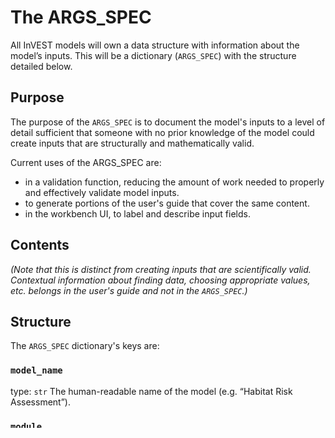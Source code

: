 # The ARGS_SPEC

All InVEST models will own a data structure with information about the model’s inputs.
This will be a dictionary (`ARGS_SPEC`) with the structure detailed below.

## Purpose
The purpose of the `ARGS_SPEC` is to document the model's inputs to a level of detail sufficient that 
someone with no prior knowledge of the model could create inputs that are structurally and mathematically valid.

Current uses of the ARGS_SPEC are:
- in a validation function, reducing the amount of work needed to properly and effectively validate model inputs.
- to generate portions of the user's guide that cover the same content.
- in the workbench UI, to label and describe input fields.

## Contents
*(Note that this is distinct from creating inputs that are scientifically valid. 
Contextual information about finding data, choosing appropriate values, etc. belongs in the user's guide and not in the `ARGS_SPEC`.)*

## Structure
The `ARGS_SPEC` dictionary's keys are:

### `model_name`
type: `str` 
The human-readable name of the model (e.g. “Habitat Risk Assessment”).

### `module`
type: str
The python-importable module name (e.g. “natcap.invest.hra”). In practice, use `__name__`

### `userguide_html` 
type: `str`
The html page of the UG for this model, relative to the sphinx HTML build root (e.g. “habitat_risk_assessment.html”)

### `args_with_spatial_overlap`
Optional
type: `dict`
This is an optional dictionary with two recognized keys:
    * `"spatial_keys"` (`list[str]`): list of arg keys in `ARGS_SPEC['args']` that are spatial inputs
    * `"different_projections_ok"` (`bool`): Whether it's okay for the rasters and/or vectors in `spatial_keys` to have different projections
    
### `args`
type: `dict`
This is a dictionary describing all of the model's arguments (inputs). It maps unique arg identifiers to dictionaries that describe each arg. Keys are strings and are often similar to the corresponding arg `name`, but use underscores instead of spaces, are often shorter, and use abbreviations.

#### ARGS_SPEC args

Each value in `ARGS_SPEC['args']` is a dictionary that describes that arg with the following properties:
    
* `"name"` (`str`): The human-readable name of this input. The workbench UI displays the "name" property as a label for each input. As such, we want to keep them consistent:
    * The name should be as short as possible. Extra description should go in "about" which becomes the tooltip text.
    * It should be all lower-case, except for things that are always capitalized (acronyms, proper names). Any capitalization rules such as "always capitalize the first letter" will be applied on the workbench side.
        
* `"type"` (`str`): Must be one of the following:
    * "boolean" - either `True` or `False` (or something that can be cast to `True` or `False`)
    * "csv" - a CSV on disk (comma-or-semicolon delimited, possibly with a UTF-8 BOM)
    * "directory" - a directory that may or may not exist on disk
    * "file" - a file that may or may not exist on disk
    * "freestyle_string" - a string that the user may customize with any valid character
    * "integer" - a unitless whole number (positive or negative) that uniquely identifies something, e.g. a landcover code
    * "number" - a scalar value.
    * "option_string" - a string where the value must belong to a set of options.
    * "percent" - a unitless proportion represented as a value in the range [0, 100]
    * "raster" - a path to a raster file
    * "ratio" - a unitless proportion represented as a value in the range [0, 1]
    * "vector" - a path to a vector file
        
* `"required"` (`bool | str`): Optional, defaults to `True`.
    * If `True`, the input is required.
    * If `False`, the input is optional.
    * If a string, the string must be evaluate-able as a python expression, which must evaluate to a `bool`.
      The input is conditionally required based on the result of valuation.
      If any args keys are provided within the expression, they will evaluate to either
      `True` or `False` depending on whether the key-value pair is present in `args`,
      there is a value associated with that key, and that value is truthy.
          
* `"about"` (`str`): Human-friendly plain text description of this input.

   Each arg dictionary may have additional required or optional attributes specific to its type.
   Four types (`"raster"`, `"vector"`, `"csv"`, `"directory"`) can contain multiple nested data types
   (bands, fields, rows/columns, and paths respectively). To represent that, each of these four types 
   
   These are described for each type:
    - for type `"option_string"`:
       - `"options"` (`list[str]`, required): A list of the allowed options. Dropdown menu options in the UI are made from this list, and this arg's value is validated against this list.
      
    - for type "number":
       - `"units"` (`pint.Unit`, required): A `pint.Unit` object that represents the arg's units e.g. meter, kilowatt-hour, etc.
         Note: to be compatible, all `Unit`s must belong to the same `pint.UnitRegistry` instance initialized in
         `src/natcap/invest/utils.py`.
         
    - for type "vector":
      * `"geometries`" (`set{str}`, required): A set of geometry names that are allowed
      * `"fields"` (`dict`, required):
      Allowed sub-types: number, ratio, percent, code, freestyle_string, option_string
      
    - for type "raster":
      * `"bands"` (`dict`, required): 
       Allowed sub-types: number, ratio, percent, code
    
    - for type "directory":
      * `"contents"` (dict, required): A dictionary mapping each row name to a nested arg dictionary describing the data in that row
      Allowed sub-types: directory, csv, raster, vector, file
       
    - for type "csv":
      The arg may not have both "columns" and "rows". It should use the one that best describes the table, such that 
      It's okay not to include either if the table is too complex to describe this way, such as >2 dimensional tables,
      tables with sub-tables, and tables that are parsed by row/column indices rather than names.
      * `"columns"` (dict, optional): 
      The value of the "columns" or "rows" key is a dictionary mapping each column name to a nested arg dictionary 
      describing the data in that column. 
         Example: Here is a simple table that has the columns "lucode" and "name".
         | lucode | name   |
         |--------|--------|
         | 1      | road   |
         | 3      | meadow |
         | ...    | ...    |
         
         Here is a description of that table in the `ARGS_SPEC` format:
         ```
         "columns": {
            "lucode": {
               "type": "integer",
               "about": "LULC code"
            },
            "name": {
               "type": "freestyle_string",
               "about": "description of the LULC class"
            }
         }
         ```
      * `"rows"` (`dict`, optional):
        Example: Here is a simple table that has the rows "radius" and "height".
         |            |    |
         | ---------- | -- |
         | **radius** | 20 |
         | **height** | 50 |
         
         Here is a description of that table in the `ARGS_SPEC` format:
         ```
         "rows": {
            "radius": {
               "type": "number",
               "units": u.meter
            },
            "height": {
               "type": "number",
               "units": u.meter
            }
         }
         ```
         
    
